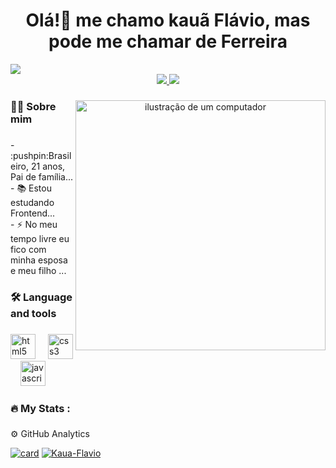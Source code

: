 <div>
   <h1 align="center">Olá!👋 me chamo kauã Flávio, mas pode me chamar de Ferreira</h1>
   <img src="https://user-images.githubusercontent.com/74038190/212284100-561aa473-3905-4a80-b561-0d28506553ee.gif" />
</div>


<div align="center">

<a href="https://wa.me/qr/JXVM64Y5NGMXK1" >
<img src="https://img.shields.io/badge/WhatsApp-25D366?style=for-the-badge&logo=whatsapp&logoColor=white" />

 <a href="https://www.instagram.com/_kauaflavio?igsh=YzhmaTUxZzkzeXU5" >
 <img src="https://img.shields.io/badge/Instagram-E4405F?style=for-the-badge&logo=instagram&logoColor=white" />
 </a>
</div>

###

<div align="center">
<img src="https://raw.githubusercontent.com/MicaelliMedeiros/micaellimedeiros/master/image/computer-illustration.png" alt="ilustração de um computador" min-width="400px" max-width="400px" width="400px" align="right">
</div>

<h3 align="left">👩‍💻 Sobre mim </h3>

###

<p align="left">- :pushpin:Brasileiro, 21 anos, Pai de família... <br>- 📚 Estou estudando Frontend...<br>- ⚡ No meu tempo livre eu fico com minha esposa e meu filho ...</p>

###

<h3 align="left">🛠 Language and tools</h3>

###

<div align="left">
  <img src="https://cdn.jsdelivr.net/gh/devicons/devicon/icons/html5/html5-original.svg" height="40" alt="html5 logo"  />
  <img width="12" />
  <img src="https://cdn.jsdelivr.net/gh/devicons/devicon/icons/css3/css3-original.svg" height="40" alt="css3 logo"  />
  <img width="12" />
  <img src="https://cdn.jsdelivr.net/gh/devicons/devicon/icons/javascript/javascript-original.svg" height="40" alt="javascript logo"  />
</div>

###

<h3 align="left">🔥   My Stats :</h3>

###


 ⚙️ GitHub Analytics

[![card](https://github-readme-stats.vercel.app/api?username=Kaua-Flavio&theme=highcontrast&show_icons=true)](https://github.com/anuraghazra/github-readme-stats)
[![Kaua-Flavio](https://github-readme-stats.vercel.app/api/top-langs/?username=Kaua-Flavio&theme=highcontrast&layout=compact)](https://github.com/anuraghazra/github-readme-stats)
###
 




###
